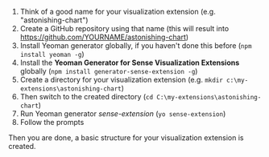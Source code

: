 1. Think of a good name for your visualization extension (e.g. "astonishing-chart")
2. Create a GitHub repository using that name (this will result into https://github.com/YOURNAME/astonishing-chart)
3. Install Yeoman generator globally, if you haven't done this before (`npm install yeoman -g`)
4. Install the **Yeoman Generator for Sense Visualization Extensions** globally (`npm install generator-sense-extension -g`)
5. Create a directory for your visualization extension (e.g. `mkdir c:\my-extensions\astonishing-chart`)
6. Then switch to the created directory (`cd C:\my-extensions\astonishing-chart`)
5. Run Yeoman generator _sense-extension_ (`yo sense-extension`)
6. Follow the prompts

Then you are done, a basic structure for your visualization extension is created.